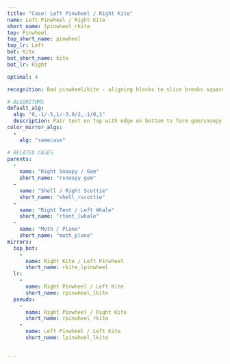 ```yaml
---
title: "Case: Left Pinwheel / Right Kite"
name: Left Pinwheel / Right Kite
short_name: lpinwheel_rkite
top: Pinwheel
top_short_name: pinwheel
top_lr: Left
bot: Kite
bot_short_name: kite
bot_lr: Right

optimal: 4

recognition: Bad pinwheel/kite - aligning blocks to slice breaks squareshape.

# ALGORITHMS
default_alg:
  alg: "0,-1/-5,1/-3,0/2,-1/0,1"
  description: Pair tent on top with edge on bottom to form gem/snoopy.
color_mirror_algs:
  -
    alg: "samecase"

# RELATED CASES
parents:
  -
    name: "Right Snoopy / Gem"
    short_name: "rsnoopy_gem"
  -
    name: "Shell / Right Scottie"
    short_name: "shell_rscottie"
  -
    name: "Right Tent / Left Whale"
    short_name: "rtent_lwhale"
  -
    name: "Moth / Plane"
    short_name: "moth_plane"
mirrors:
  top_bot:
    -
      name: Right Kite / Left Pinwheel
      short_name: rkite_lpinwheel
  lr:
    -
      name: Right Pinwheel / Left Kite
      short_name: rpinwheel_lkite
  pseudo:
    -
      name: Right Pinwheel / Right Kite
      short_name: rpinwheel_rkite
    -
      name: Left Pinwheel / Left Kite
      short_name: lpinwheel_lkite


---
```


